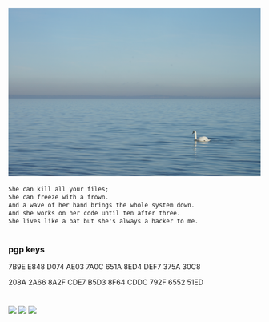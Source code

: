![](https://raw.githubusercontent.com/cafkafk/cafkafk/main/bloat.jpg)

```
She can kill all your files;
She can freeze with a frown.
And a wave of her hand brings the whole system down.
And she works on her code until ten after three.
She lives like a bat but she's always a hacker to me.
```

#

### pgp keys

7B9E E848 D074 AE03 7A0C 651A 8ED4 DEF7 375A 30C8

208A 2A66 8A2F CDE7 B5D3  8F64 CDDC 792F 6552 51ED

#
![](https://komarev.com/ghpvc/?username=cafkafk) 
![](https://img.shields.io/badge/Built_With-Nix-5277C3.svg?logo=nixos&labelColor=73C3D5)
![](https://img.shields.io/static/v1?logo=nixos&logoColor=white&label=&message=Built%20with%20Nix&color=41439a)
